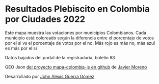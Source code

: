 Resultados Plebiscito en Colombia por Ciudades 2022
==============================================
<p>Este mapa muestra las votaciones por municipios Colombianos. Cada municipio está coloreado según la diferencia entre el porcentaje de votos por el si vs el porcentaje de votos por el no. Más rojo es más no, más azul es más por el si</p>

<p>
Datos bajados del portal de la registraduría, boletín 63
</p>
<p>
GEO Json <a href="https://github.com/finiterank/mapa-colombia-js/blob/master/colombia-municipios.json">del proyecto mapa-colombia-js en github</a> de <a href="https://github.com/finiterank">Javier Moreno</a>
</p>
<p>
Desarrollado por <a href="http://johnguerra.co">John Alexis Guerra Gómez</a>
</p>